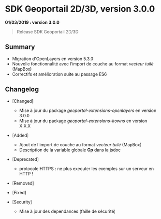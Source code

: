 # SDK Geoportail 2D/3D, version 3.0.0

**01/03/2019 : version 3.0.0**
> Release SDK Geoportail 2D/3D

## Summary

* Migration d'OpenLayers en version 5.3.0
* Nouvelle fonctionnalité avec l'import de couche au format *vecteur tuilé* (MapBox)
* Correctifs et amélioration suite au passage ES6

## Changelog

* [Changed]

    - Mise à jour du package *geoportal-extensions-openlayers* en version 3.0.0
    - Mise à jour du package *geoportal-extensions-itowns* en version X.X.X

* [Added]

    - Ajout de l'import de couche au format *vecteur tuilé* (MapBox)
    - Description de la variable globale **Gp** dans la jsdoc

* [Deprecated]

    - protocole HTTPS : ne plus executer les exemples sur un serveur en HTTP !

* [Removed]

* [Fixed]

* [Security]

    - Mise à jour des dependances (faille de sécurité)
